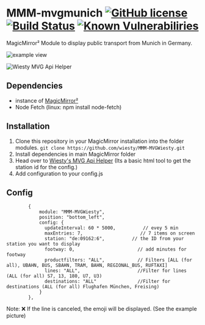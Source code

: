 # MMM-mvgmunich [![GitHub license](https://img.shields.io/badge/license-MIT-blue.svg)](https://github.com/wiesty/MMM-MVGWiesty/raw/master/LICENSE) [![Build Status](https://api.travis-ci.org/mrVragec/MMM-mvgmunich.svg?branch=master)](https://travis-ci.org/wiesty/MMM-MVGWiesty) [![Known Vulnerabiliries](https://snyk.io/test/github/mrvragec/mmm-mvgmunich/badge.svg)](https://snyk.io/test/github/wiesty/MMM-MVGWiesty) 

MagicMirror² Module to display public transport from Munich  in Germany.


![example view](https://i.imgur.com/p5oYKuf.jpg)

![Wiesty MVG Api Helper](https://i.imgur.com/fpXC1Bd.png)

## Dependencies
* instance of [MagicMirror²](https://github.com/MichMich/MagicMirror)
* Node Fetch (linux: npm install node-fetch)

## Installation
1. Clone this repository in your MagicMirror installation into the folder modules.
```git clone https://github.com/wiesty/MMM-MVGWiesty.git```
2. Install dependencies in main MagicMirror folder
3. Head over to [Wiesty's MVG Api Helper](https://wiesty.de/mvghelper/) (Its a basic html tool to get the station id for the config.)
4. Add configuration to your config.js

## Config


```
		{
			module: "MMM-MVGWiesty",
			position: "bottom_left",
			config: {
			  updateInterval: 60 * 5000,          // evey 5 min
			  maxEntries: 7,                     // 7 items on screen
			  station: "de:09162:6",          // the ID from your station you want to display
			  footway: 0,                       // add minutes for footway
			  productfilters: "ALL",            // Filters [ALL (for all), UBAHN, BUS, SBAHN, TRAM, BAHN, REGIONAL_BUS, RUFTAXI]
			  lines: "ALL",                     //Filter for lines (ALL (for all) S7, 13, 180, U7, U3)
			  destinations: "ALL"               //Filter for destinations (ALL (for all) Flughafen München, Freising)
			}
 		},
```

Note:
❌ If the line is canceled, the emoji will be displayed. (See the example picture)
